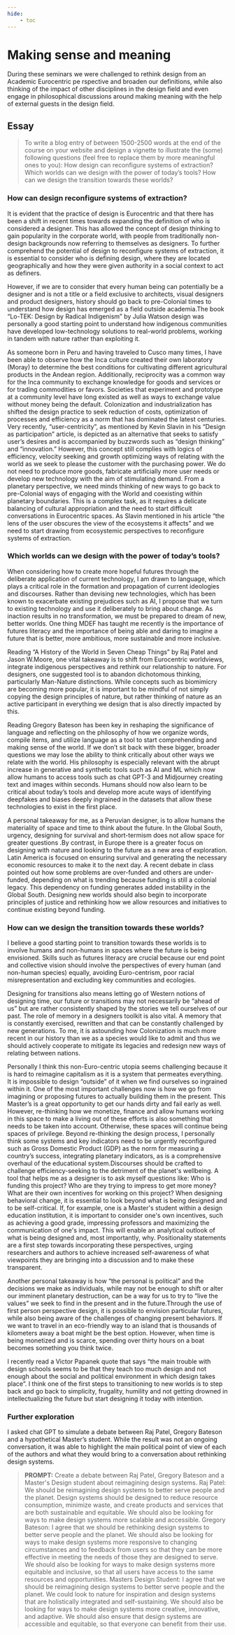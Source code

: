 ```yaml
---
hide:
    - toc
---
```


# Making sense and meaning
During these seminars we were challenged to rethink design from an Academic Eurocentric pe rspective and broaden our definitions, while also thinking of the impact of other disciplines in the design field and even engage in philosophical discussions around making meaning with the help of external guests in the design field.

## Essay

> To write a blog entry of between 1500-2500 words at the end of the course on your website and design a vignette to illustrate the (some) following questions (feel free to replace them by more meaningful ones to you): How design can reconfigure systems of extraction? Which worlds can we design with the power of today’s tools? How can we design the transition towards these worlds?

### How can design reconfigure systems of extraction?

It is evident that the practice of design is Eurocentric and that there has been a shift in recent times towards expanding the definition of who is considered a designer. This has allowed the concept of design thinking to gain popularity in the corporate world, with people from traditionally non-design backgrounds now referring to themselves as designers. To further comprehend the potential of design to reconfigure systems of extraction, it is essential to consider who is defining design, where they are located geographically and how they were given authority in a social context to act as definers.

However, if we are to consider that every human being can potentially be a designer and is not a title or a field exclusive to architects, visual designers and product designers, history should go back to pre-Colonial times to understand how design has emerged as a field outside academia.The book “Lo-TEK: Design by Radical Indigenism” by Julia Watson design was personally a good starting point to understand how indigenous communities have developed low-technology solutions to real-world problems, working in tandem with nature rather than exploiting it.

As someone born in Peru and having traveled to Cusco many times, I have been able to observe how the Inca culture created their own laboratory (Moray) to determine the best conditions for cultivating different agricultural products in the Andean region. Additionally, reciprocity was a common way for the Inca community to exchange knowledge for goods and services or for trading commodities or favors. Societies that experiment and prototype at a community level have long existed as well as ways to exchange value without money being the default.
Colonization and industrialization has shifted the design practice to seek reduction of costs, optimization of processes and efficiency as a norm that has dominated the latest centuries. Very recently, “user-centricity”, as mentioned by Kevin Slavin in his “Design as participation” article, is depicted as an alternative that seeks to satisfy user’s desires and is accompanied by buzzwords such as “design thinking” and “innovation.” However, this concept still complies with logics of efficiency, velocity seeking and growth optimizing ways of relating with the world as we seek to please the customer with the purchasing power. We do not need to produce more goods, fabricate artificially more user needs or develop new technology with the aim of stimulating demand. From a planetary perspective, we need minds thinking of new ways to go back to pre-Colonial ways of engaging with the World and coexisting within planetary boundaries. This is a complex task, as it requires a delicate balancing of cultural appropriation and the need to start difficult conversations in Eurocentric spaces. As Slavin mentioned in his article “the lens of the user obscures the view of the ecosystems it affects” and we need to start drawing from ecosystemic perspectives to reconfigure systems of extraction.


### Which worlds can we design with the power of today’s tools?

When considering how to create more hopeful futures through the deliberate application of current technology, I am drawn to language, which plays a critical role in the formation and propagation of current ideologies and discourses. Rather than devising new technologies, which has been known to exacerbate existing prejudices such as AI, I propose that we turn to existing technology and use it deliberately to bring about change. As inaction results in no transformation, we must be prepared to dream of new, better worlds. One thing MDEF has taught me recently is the importance of futures literacy and the importance of being able and daring to imagine a future that is better, more ambitious, more sustainable and more inclusive.

Reading “A History of the World in Seven Cheap Things” by Raj Patel and Jason W.Moore, one vital takeaway is to shift from Eurocentric worldviews, integrate indigenous perspectives and rethink our relationship to nature. For designers, one suggested tool is to abandon dichotomous thinking, particularly Man-Nature distinctions. While concepts such as biomimicry are becoming more popular, it is important to be mindful of not simply copying the design principles of nature, but rather thinking of nature as an active participant in everything we design that is also directly impacted by this.

Reading Gregory Bateson has been key in reshaping the significance of language and reflecting on the philosophy of how we organize words, compile items, and utilize language as a tool to start comprehending and making sense of the world. If we don’t sit back with these bigger, broader questions we may lose the ability to think critically about other ways we relate with the world. His philosophy is especially relevant with the abrupt increase in generative and synthetic tools such as AI and ML which now allow humans to access tools such as chat GPT-3 and Midjourney creating text and images within seconds. Humans should now also learn to be critical about today’s tools and develop more acute ways of identifying deepfakes and biases deeply ingrained in the datasets that allow these technologies to exist in the first place.

A personal takeaway for me, as a Peruvian designer, is to allow humans the materiality of space and time to think about the future. In the Global South, urgency, designing for survival and short-termism does not allow space for greater questions .By contrast, in Europe there is a greater focus on designing with nature and looking to the future as a new area of exploration. Latin America is focused on ensuring survival and generating the necessary economic resources to make it to the next day. A recent debate in class pointed out how some problems are over-funded and others are under-funded, depending on what is trending because funding is still a colonial legacy. This dependency on funding generates added instability in the Global South. Designing new worlds should also begin to incorporate principles of justice and rethinking how we allow resources and initiatives to continue existing beyond funding.

### How can we design the transition towards these worlds?  

I believe a good starting point to transition towards these worlds is to involve humans and non-humans in spaces where the future is being envisioned. Skills such as futures literacy are crucial because our end point and collective vision should involve the perspectives of every human (and non-human species) equally, avoiding Euro-centrism, poor racial misrepresentation and excluding key communities and ecologies.

Designing for transitions also means letting go of Western notions of designing time, our future or transitions may not necessarily be “ahead of us” but are rather consistently shaped by the stories we tell ourselves of our past. The role of memory in a designers toolkit is also vital. A memory that is constantly exercised, rewritten and that can be constantly challenged by new generations. To me, it is astounding how Colonization is much more recent in our history than we as a species would like to admit and thus we should actively cooperate to mitigate its legacies and redesign new ways of relating between nations.

Personally I think this non-Euro-centric utopia seems challenging because it is hard to reimagine capitalism as it is a system that permeates everything. It is impossible to design “outside” of it when we find ourselves so ingrained within it. One of the most important challenges now is how we go from imagining or proposing futures to actually building them in the present. This Master’s is a great opportunity to get our hands dirty and fail early as well. However, re-thinking how we monetize, finance and allow humans working in this space to make a living out of these efforts is also something that needs to be taken into account. Otherwise, these spaces will continue being spaces of privilege.
Beyond re-thinking the design process, I personally think some systems and key indicators need to be urgently reconfigured such as Gross Domestic Product (GDP) as the norm for measuring a country’s success, integrating planetary indicators, as is a comprehensive overhaul of the educational system.Discourses should be crafted to challenge efficiency-seeking to the detriment of the planet's wellbeing. A tool that helps me as a designer is to ask myself questions like: Who is funding this project? Who are they trying to impress to get more money? What are their own incentives for working on this project? When designing behavioral change, it is essential to look beyond what is being designed and to be self-critical. If, for example, one is a Master's student within a design education institution, it is important to consider one's own incentives, such as achieving a good grade, impressing professors and maximizing the communication of one's impact. This will enable an analytical outlook of what is being designed and, most importantly, why. Positionality statements are a first step towards incorporating these perspectives, urging researchers and authors to achieve increased self-awareness of what viewpoints they are bringing into a discussion and to make these transparent.

Another personal takeaway is how “the personal is political” and the decisions we make as individuals, while may not be enough to shift or alter our imminent planetary destruction, can be a way for us to try to “live the values” we seek to find in the present and in the future.Through the use of first person perspective design, it is possible to envision particular futures, while also being aware of the challenges of changing present behaviors. If we want to travel in an eco-friendly way to an island that is thousands of kilometers away a boat might be the best option. However, when time is being monetized and is scarce, spending over thirty hours on a boat becomes something you think twice.

I recently read a Victor Papanek quote that says “the main trouble with design schools seems to be that they teach too much design and not enough about the social and political environment in which design takes place”. I think one of the first steps to transitioning to new worlds is to step back and go back to simplicity, frugality, humility and not getting drowned in intellectualizing the future but start designing it today with intention.

### Further exploration

I asked chat GPT to simulate a debate between Raj Patel, Gregory Bateson and a hypothetical Master’s student. While the result was not an ongoing conversation, it was able to highlight the main political point of view of each of the authors and what they would bring to a conversation about rethinking design systems.

> **PROMPT:** Create a debate between Raj Patel, Gregory Bateson and a Master's Design student about reimagining design systems.
Raj Patel: We should be reimagining design systems to better serve people and the planet. Design systems should be designed to reduce resource consumption, minimize waste, and create products and services that are both sustainable and equitable. We should also be looking for ways to make design systems more scalable and accessible.
Gregory Bateson: I agree that we should be rethinking design systems to better serve people and the planet. We should also be looking for ways to make design systems more responsive to changing circumstances and to feedback from users so that they can be more effective in meeting the needs of those they are designed to serve. We should also be looking for ways to make design systems more equitable and inclusive, so that all users have access to the same resources and opportunities.
Masters Design Student: I agree that we should be reimagining design systems to better serve people and the planet. We could look to nature for inspiration and design systems that are holistically integrated and self-sustaining. We should also be looking for ways to make design systems more creative, innovative, and adaptive. We should also ensure that design systems are accessible and equitable, so that everyone can benefit from their use.
